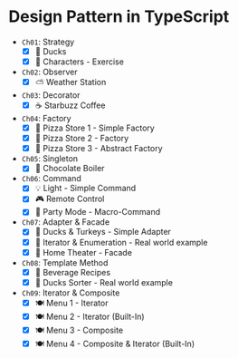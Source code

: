 # Design Pattern in TypeScript

-   `Ch01`: Strategy
    -   [x] 🦆 Ducks
    -   [x] 👾 Characters - Exercise
-   `Ch02`: Observer
    -   [x] ⛅ Weather Station
-   `Ch03`: Decorator
    -   [x] ☕ Starbuzz Coffee
-   `Ch04`: Factory
    -   [x] 🍕 Pizza Store 1 - Simple Factory
    -   [x] 🍕 Pizza Store 2 - Factory
    -   [x] 🍕 Pizza Store 3 - Abstract Factory
-   `Ch05`: Singleton
    -   [x] 🍫 Chocolate Boiler
-   `Ch06`: Command
    -   [x] 💡 Light - Simple Command
    -   [x] 🎮 Remote Control
    -   [x] 🎉 Party Mode - Macro-Command
-   `Ch07`: Adapter & Facade
    -   [x] 🦆 Ducks & Turkeys - Simple Adapter
    -   [x] 🔌 Iterator & Enumeration - Real world example
    -   [x] 🎥 Home Theater - Facade
-   `Ch08`: Template Method
    -   [x] 🍹 Beverage Recipes
    -   [x] 🔄 Ducks Sorter - Real world example
-   `Ch09`: Iterator & Composite
    -   [x] 🍽️ Menu 1 - Iterator
    -   [x] 🍽️ Menu 2 - Iterator (Built-In)
    -   [x] 🍽️ Menu 3 - Composite
    -   [x] 🍽️ Menu 4 - Composite & Iterator (Built-In)
